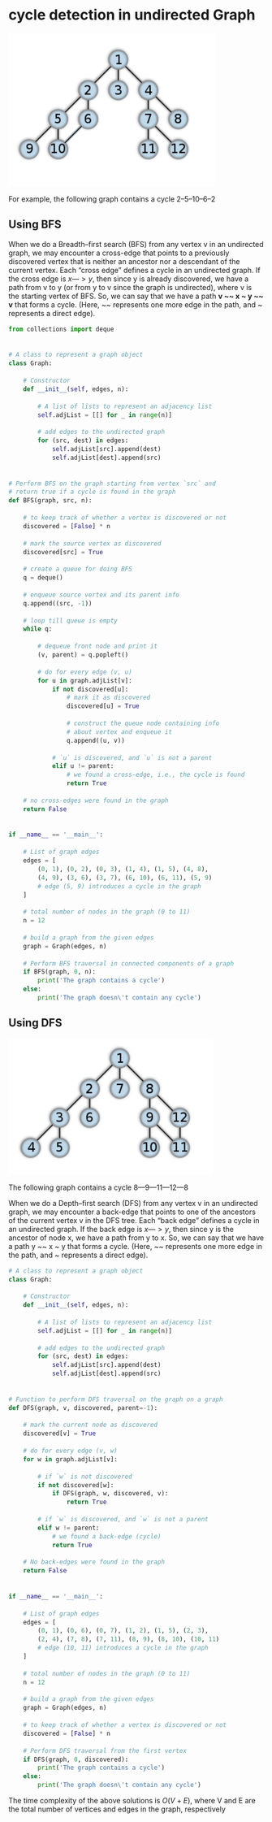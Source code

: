 # cycle detection in undirected Graph

![Alt text](image.png)

For example, the following graph contains a cycle $2–5–10–6–2$

## Using BFS

When we do a Breadth–first search (BFS) from any vertex v in an undirected graph, we may encounter a cross-edge that points to a previously discovered vertex that is neither an ancestor nor a descendant of the current vertex. Each “cross edge” defines a cycle in an undirected graph. If the cross edge is $x —> y$, then since y is already discovered, we have a path from v to y (or from y to v since the graph is undirected), where v is the starting vertex of BFS. So, we can say that we have a path **v ~~ x ~ y ~~ v** that forms a cycle. (Here, ~~ represents one more edge in the path, and ~ represents a direct edge).

```python
from collections import deque


# A class to represent a graph object
class Graph:

    # Constructor
    def __init__(self, edges, n):

        # A list of lists to represent an adjacency list
        self.adjList = [[] for _ in range(n)]

        # add edges to the undirected graph
        for (src, dest) in edges:
            self.adjList[src].append(dest)
            self.adjList[dest].append(src)


# Perform BFS on the graph starting from vertex `src` and
# return true if a cycle is found in the graph
def BFS(graph, src, n):

    # to keep track of whether a vertex is discovered or not
    discovered = [False] * n

    # mark the source vertex as discovered
    discovered[src] = True

    # create a queue for doing BFS
    q = deque()

    # enqueue source vertex and its parent info
    q.append((src, -1))

    # loop till queue is empty
    while q:

        # dequeue front node and print it
        (v, parent) = q.popleft()

        # do for every edge (v, u)
        for u in graph.adjList[v]:
            if not discovered[u]:
                # mark it as discovered
                discovered[u] = True

                # construct the queue node containing info
                # about vertex and enqueue it
                q.append((u, v))

            # `u` is discovered, and `u` is not a parent
            elif u != parent:
                # we found a cross-edge, i.e., the cycle is found
                return True

    # no cross-edges were found in the graph
    return False


if __name__ == '__main__':

    # List of graph edges
    edges = [
        (0, 1), (0, 2), (0, 3), (1, 4), (1, 5), (4, 8),
        (4, 9), (3, 6), (3, 7), (6, 10), (6, 11), (5, 9)
        # edge (5, 9) introduces a cycle in the graph
    ]

    # total number of nodes in the graph (0 to 11)
    n = 12

    # build a graph from the given edges
    graph = Graph(edges, n)

    # Perform BFS traversal in connected components of a graph
    if BFS(graph, 0, n):
        print('The graph contains a cycle')
    else:
        print('The graph doesn\'t contain any cycle')
```

## Using DFS

![Alt text](image-1.png)

The following graph contains a cycle $8—9—11—12—8$

When we do a Depth–first search (DFS) from any vertex v in an undirected graph, we may encounter a back-edge that points to one of the ancestors of the current vertex v in the DFS tree. Each “back edge” defines a cycle in an undirected graph. If the back edge is $x —> y$, then since y is the ancestor of node x, we have a path from y to x. So, we can say that we have a path y ~~ x ~ y that forms a cycle. (Here, ~~ represents one more edge in the path, and ~ represents a direct edge).

```python
# A class to represent a graph object
class Graph:

    # Constructor
    def __init__(self, edges, n):

        # A list of lists to represent an adjacency list
        self.adjList = [[] for _ in range(n)]

        # add edges to the undirected graph
        for (src, dest) in edges:
            self.adjList[src].append(dest)
            self.adjList[dest].append(src)


# Function to perform DFS traversal on the graph on a graph
def DFS(graph, v, discovered, parent=-1):

    # mark the current node as discovered
    discovered[v] = True

    # do for every edge (v, w)
    for w in graph.adjList[v]:

        # if `w` is not discovered
        if not discovered[w]:
            if DFS(graph, w, discovered, v):
                return True

        # if `w` is discovered, and `w` is not a parent
        elif w != parent:
            # we found a back-edge (cycle)
            return True

    # No back-edges were found in the graph
    return False


if __name__ == '__main__':

    # List of graph edges
    edges = [
        (0, 1), (0, 6), (0, 7), (1, 2), (1, 5), (2, 3),
        (2, 4), (7, 8), (7, 11), (8, 9), (8, 10), (10, 11)
        # edge (10, 11) introduces a cycle in the graph
    ]

    # total number of nodes in the graph (0 to 11)
    n = 12

    # build a graph from the given edges
    graph = Graph(edges, n)

    # to keep track of whether a vertex is discovered or not
    discovered = [False] * n

    # Perform DFS traversal from the first vertex
    if DFS(graph, 0, discovered):
        print('The graph contains a cycle')
    else:
        print('The graph doesn\'t contain any cycle')
```

The time complexity of the above solutions is $O(V + E)$, where V and E are the total number of vertices and edges in the graph, respectively
